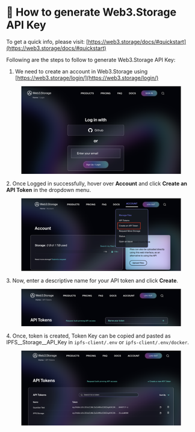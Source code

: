 # 🔨 How to generate Web3.Storage API Key

To get a quick info, please visit: [https://web3.storage/docs/#quickstart](https://web3.storage/docs/#quickstart)

Following are the steps to follow to generate Web3.Storage API Key:

1. We need to create an account in Web3.Storage using [https://web3.storage/login/](https://web3.storage/login/)

<figure><img src="../../.gitbook/assets/image (16) (2).png" alt=""><figcaption></figcaption></figure>

2\. Once Logged in successfully, hover over **Account** and click **Create an API Token** in the dropdown menu.

<figure><img src="../../.gitbook/assets/image (19) (2).png" alt=""><figcaption></figcaption></figure>

3\. Now, enter a descriptive name for your API token and click **Create**.

<figure><img src="../../.gitbook/assets/image (5) (3).png" alt=""><figcaption></figcaption></figure>

4\. Once, token is created, Token Key can be copied and pasted as IPFS\__Storage\__API\_Key in `ipfs-client/.env` or `ipfs-client/.env/docker`.

<figure><img src="../../.gitbook/assets/image (11) (2).png" alt=""><figcaption></figcaption></figure>
